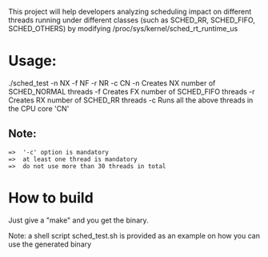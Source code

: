 This project will help developers analyzing scheduling impact on different 
threads running under different classes (such as SCHED_RR, SCHED_FIFO, 
SCHED_OTHERS) by modifying /proc/sys/kernel/sched_rt_runtime_us

Usage:
======
   ./sched_test -n NX -f NF -r NR -c CN
	  -n	Creates NX number of SCHED_NORMAL threads
	  -f	Creates FX number of SCHED_FIFO threads
	  -r	Creates RX number of SCHED_RR threads
	  -c	Runs all the above threads in the CPU core 'CN'

   Note:
   -----
	=>  '-c' option is mandatory
	=>  at least one thread is mandatory
	=>  do not use more than 30 threads in total
	
	
How to build
============
Just give a "make" and you get the binary.

Note: a shell script sched_test.sh is provided as an example on how you can use
the generated binary